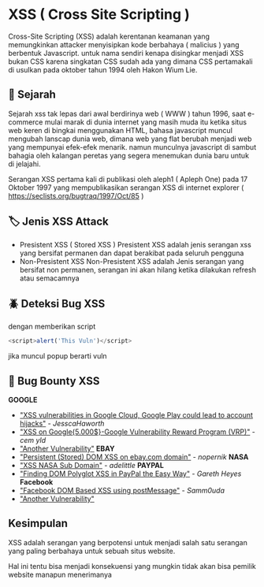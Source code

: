
# XSS ( Cross Site Scripting )

Cross-Site Scripting (XSS) adalah kerentanan keamanan yang memungkinkan attacker
menyisipkan kode berbahaya ( malicius ) yang berbentuk Javascript.
untuk nama sendiri kenapa disingkar menjadi XSS bukan CSS karena singkatan CSS sudah ada
yang dimana CSS pertamakali di usulkan pada oktober tahun 1994 oleh Hakon Wium Lie.


## 📒 Sejarah

Sejarah xss tak lepas dari awal berdirinya web ( WWW ) tahun 1996, saat e-commerce mulai marak di dunia internet yang masih muda itu
ketika situs web keren di bingkai menggunakan HTML, bahasa javascript muncul mengubah lanscap dunia web, dimana web yang flat
berubah menjadi web yang mempunyai efek-efek menarik. namun munculnya javascript di sambut bahagia oleh kalangan peretas yang
segera menemukan dunia baru untuk di jelajahi.
 
Serangan XSS pertama kali di publikasi oleh aleph1 ( Apleph One) pada 17 Oktober 1997 yang mempublikasikan serangan XSS di internet explorer
( https://seclists.org/bugtraq/1997/Oct/85 )




## 🏷️ Jenis XSS Attack

- Presistent XSS ( Stored XSS )
Presistent XSS adalah jenis serangan xss yang bersifat permanen dan dapat berakibat pada seluruh pengguna
- Non-Presistent XSS
Non-Presistent XSS adalah Jenis serangan yang bersifat non permanen, serangan ini akan hilang ketika dilakukan refresh atau semacamnya


## 🪲 Deteksi Bug XSS

dengan memberikan script 

```Javascript
<script>alert('This Vuln')</script> 
```

jika muncul popup berarti vuln


## 🔗 Bug Bounty XSS 

**GOOGLE**
- ["XSS vulnerabilities in Google Cloud, Google Play could lead to account hijacks"](https://portswigger.net/daily-swig/xss-vulnerabilities-in-google-cloud-google-play-could-lead-to-account-hijacks) - *JesscaHaworth*
- ["XSS on Google{5.000$}-Google Vulnerability Reward Program (VRP)"](https://sites.google.com/site/bugbountybughunter/home/stored-xss-in-google-image-search) - *cem yld*
- ["Another Vulnerability"](https://github.com/xdavidhu/awesome-google-vrp-writeups)
**EBAY**
- ["Persistent (Stored) DOM XSS on ebay.com domain"](http://www.korznikov.com/2016/02/persistent-stored-dom-xss-on-ebaycom.html) - *nopernik*
**NASA**
- ["XSS NASA Sub Domain"](https://adelittle.medium.com/xss-nasa-sub-domain-308266dfd670) - *adelittle*
**PAYPAL**
- ["Finding DOM Polyglot XSS in PayPal the Easy Way"](https://portswigger.net/research/finding-dom-polyglot-xss-in-paypal-the-easy-way) - *Gareth Heyes*
**Facebook**
- ["Facebook DOM Based XSS using postMessage"](https://ysamm.com/?p=493) - *Samm0uda*
- ["Another Vulnerability"](https://github.com/jaiswalakshansh/Facebook-BugBounty-Writeups)


## Kesimpulan
XSS adalah serangan yang berpotensi untuk menjadi salah satu serangan yang paling berbahaya untuk sebuah situs website. 

Hal ini tentu bisa menjadi konsekuensi yang mungkin tidak akan bisa pemilik website manapun menerimanya
